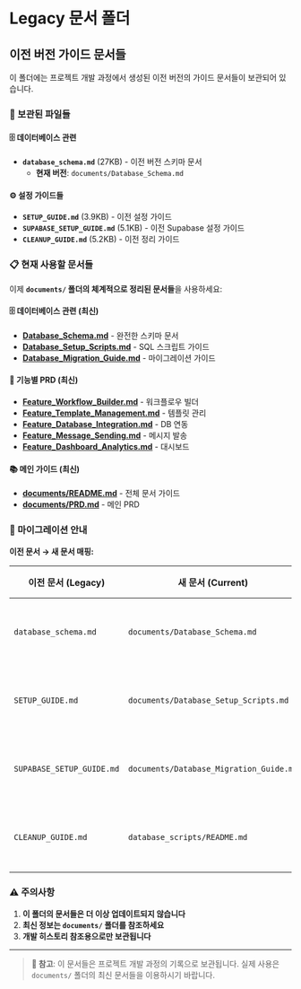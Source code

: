 # Legacy 문서 폴더
## 이전 버전 가이드 문서들

이 폴더에는 프로젝트 개발 과정에서 생성된 이전 버전의 가이드 문서들이 보관되어 있습니다.

### 📁 보관된 파일들

#### 🗄️ 데이터베이스 관련
- **`database_schema.md`** (27KB) - 이전 버전 스키마 문서
  - **현재 버전**: `documents/Database_Schema.md`

#### ⚙️ 설정 가이드들
- **`SETUP_GUIDE.md`** (3.9KB) - 이전 설정 가이드
- **`SUPABASE_SETUP_GUIDE.md`** (5.1KB) - 이전 Supabase 설정 가이드
- **`CLEANUP_GUIDE.md`** (5.2KB) - 이전 정리 가이드

### 📋 현재 사용할 문서들

이제 **`documents/` 폴더의 체계적으로 정리된 문서들**을 사용하세요:

#### 🗄️ 데이터베이스 관련 (최신)
- **[Database_Schema.md](../documents/Database_Schema.md)** - 완전한 스키마 문서
- **[Database_Setup_Scripts.md](../documents/Database_Setup_Scripts.md)** - SQL 스크립트 가이드
- **[Database_Migration_Guide.md](../documents/Database_Migration_Guide.md)** - 마이그레이션 가이드

#### 🔧 기능별 PRD (최신)
- **[Feature_Workflow_Builder.md](../documents/Feature_Workflow_Builder.md)** - 워크플로우 빌더
- **[Feature_Template_Management.md](../documents/Feature_Template_Management.md)** - 템플릿 관리
- **[Feature_Database_Integration.md](../documents/Feature_Database_Integration.md)** - DB 연동
- **[Feature_Message_Sending.md](../documents/Feature_Message_Sending.md)** - 메시지 발송
- **[Feature_Dashboard_Analytics.md](../documents/Feature_Dashboard_Analytics.md)** - 대시보드

#### 📚 메인 가이드 (최신)
- **[documents/README.md](../documents/README.md)** - 전체 문서 가이드
- **[documents/PRD.md](../documents/PRD.md)** - 메인 PRD

### 🔄 마이그레이션 안내

**이전 문서 → 새 문서 매핑:**

| 이전 문서 (Legacy) | 새 문서 (Current) | 상태 |
|-------------------|------------------|------|
| `database_schema.md` | `documents/Database_Schema.md` | ✅ 완전 대체 |
| `SETUP_GUIDE.md` | `documents/Database_Setup_Scripts.md` | ✅ 완전 대체 |
| `SUPABASE_SETUP_GUIDE.md` | `documents/Database_Migration_Guide.md` | ✅ 완전 대체 |
| `CLEANUP_GUIDE.md` | `database_scripts/README.md` | ✅ 완전 대체 |

### ⚠️ 주의사항

1. **이 폴더의 문서들은 더 이상 업데이트되지 않습니다**
2. **최신 정보는 `documents/` 폴더를 참조하세요**
3. **개발 히스토리 참조용으로만 보관됩니다**

---

> **📝 참고**: 이 문서들은 프로젝트 개발 과정의 기록으로 보관됩니다. 실제 사용은 `documents/` 폴더의 최신 문서들을 이용하시기 바랍니다. 